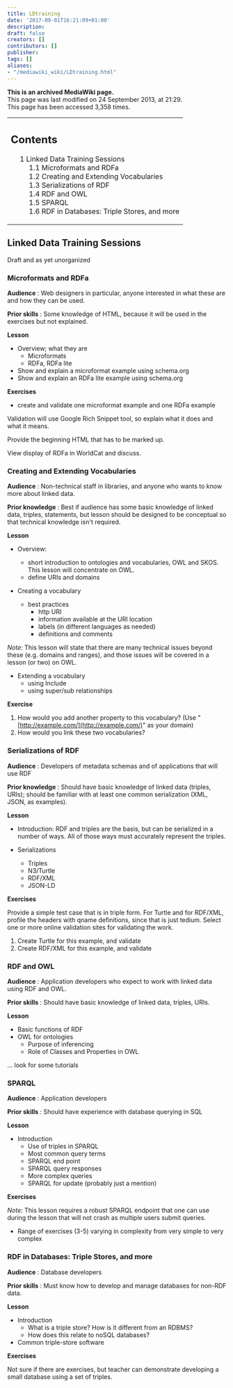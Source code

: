 ```yaml
---
title: LDtraining
date: '2017-09-01T16:21:09+01:00'
description: 
draft: false
creators: []
contributors: []
publisher: 
tags: []
aliases:
- "/mediawiki_wiki/LDtraining.html"
---
```


 **This is an archived MediaWiki page.**  
This page was last modified on 24 September 2013, at 21:29.  
This page has been accessed 3,358 times.

<table id="toc" class="toc">
  <tr>
    <td>
      <div id="toctitle">
        <h2>Contents</h2>
      </div>
      <ul>
        <li class="toclevel-1 tocsection-1">
          <a href="#Linked_Data_Training_Sessions"><span class="tocnumber">1</span> <span class="toctext">Linked Data Training Sessions</span></a>
          <ul>
            <li class="toclevel-2 tocsection-2"><a href="#Microformats_and_RDFa"><span class="tocnumber">1.1</span> <span class="toctext">Microformats and RDFa</span></a></li>
            <li class="toclevel-2 tocsection-3"><a href="#Creating_and_Extending_Vocabularies"><span class="tocnumber">1.2</span> <span class="toctext">Creating and Extending Vocabularies</span></a></li>
            <li class="toclevel-2 tocsection-4"><a href="#Serializations_of_RDF"><span class="tocnumber">1.3</span> <span class="toctext">Serializations of RDF</span></a></li>
            <li class="toclevel-2 tocsection-5"><a href="#RDF_and_OWL"><span class="tocnumber">1.4</span> <span class="toctext">RDF and OWL</span></a></li>
            <li class="toclevel-2 tocsection-6"><a href="#SPARQL"><span class="tocnumber">1.5</span> <span class="toctext">SPARQL</span></a></li>
            <li class="toclevel-2 tocsection-7"><a href="#RDF_in_Databases:_Triple_Stores.2C_and_more"><span class="tocnumber">1.6</span> <span class="toctext">RDF in Databases: Triple Stores, and more</span></a></li>
          </ul>
        </li>
      </ul>
    </td>
  </tr>
</table>

## Linked Data Training Sessions

Draft and as yet unorganized

### Microformats and RDFa

**Audience** : Web designers in particular, anyone interested in what these are and how they can be used.

**Prior skills** : Some knowledge of HTML, because it will be used in the exercises but not explained.

**Lesson**

- Overview; what they are
  - Microformats
  - RDFa, RDFa lite
- Show and explain a microformat example using schema.org
- Show and explain an RDFa lite example using schema.org

**Exercises**

- create and validate one microformat example and one RDFa example

Validation will use Google Rich Snippet tool, so explain what it does and what it means.

Provide the beginning HTML that has to be marked up.

View display of RDFa in WorldCat and discuss.

### Creating and Extending Vocabularies

**Audience** : Non-technical staff in libraries, and anyone who wants to know more about linked data.

**Prior knowledge** : Best if audience has some basic knowledge of linked data, triples, statements, but lesson should be designed to be conceptual so that technical knowledge isn't required.

**Lesson**

- Overview: 
  - short introduction to ontologies and vocabularies, OWL and SKOS. This lesson will concentrate on OWL.
  - define URIs and domains

- Creating a vocabulary 
  - best practices
    - http URI
    - information available at the URI location
    - labels (in different languages as needed)
    - definitions and comments

_Note:_ This lesson will state that there are many technical issues beyond these (e.g. domains and ranges), and those issues will be covered in a lesson (or two) on OWL.

- Extending a vocabulary
  - using Include
  - using super/sub relationships

**Exercise**

1. How would you add another property to this vocabulary? (Use " [http://example.com/](http://example.com/)" as your domain)
2. How would you link these two vocabularies?

### Serializations of RDF

**Audience** : Developers of metadata schemas and of applications that will use RDF

**Prior knowledge** : Should have basic knowledge of linked data (triples, URIs); should be familiar with at least one common serialization (XML, JSON, as examples).

**Lesson**

- Introduction: RDF and triples are the basis, but can be serialized in a number of ways. All of those ways must accurately represent the triples.

- Serializations
  - Triples
  - N3/Turtle
  - RDF/XML
  - JSON-LD

**Exercises**

Provide a simple test case that is in triple form. For Turtle and for RDF/XML, profile the headers with qname definitions, since that is just tedium. Select one or more online validation sites for validating the work.

1. Create Turtle for this example, and validate
2. Create RDF/XML for this example, and validate

### RDF and OWL

**Audience** : Application developers who expect to work with linked data using RDF and OWL.

**Prior skills** : Should have basic knowledge of linked data, triples, URIs.

**Lesson**

- Basic functions of RDF
- OWL for ontologies
  - Purpose of inferencing
  - Role of Classes and Properties in OWL

... look for some tutorials

### SPARQL

**Audience** : Application developers

**Prior skills** : Should have experience with database querying in SQL

**Lesson**

- Introduction
  - Use of triples in SPARQL
  - Most common query terms 
  - SPARQL end point
  - SPARQL query responses
  - More complex queries
  - SPARQL for update (probably just a mention)

**Exercises**

_Note:_ This lesson requires a robust SPARQL endpoint that one can use during the lesson that will not crash as multiple users submit queries.

- Range of exercises (3-5) varying in complexity from very simple to very complex

### RDF in Databases: Triple Stores, and more

**Audience** : Database developers

**Prior skills** : Must know how to develop and manage databases for non-RDF data.

**Lesson**

- Introduction
  - What is a triple store? How is it different from an RDBMS?
  - How does this relate to noSQL databases?
- Common triple-store software

**Exercises**

Not sure if there are exercises, but teacher can demonstrate developing a small database using a set of triples.

